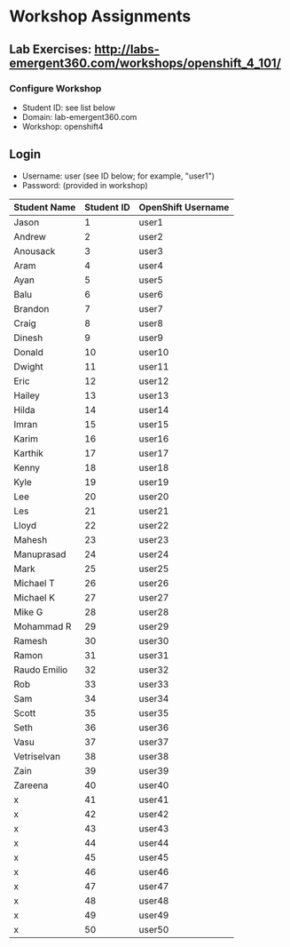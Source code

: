 # Workshop Assignments
## Lab Exercises: http://labs-emergent360.com/workshops/openshift_4_101/
### Configure Workshop
- Student ID: see list below
- Domain: lab-emergent360.com
- Workshop: openshift4

## Login
- Username: user<id> (see ID below; for example, "user1")
- Password: (provided in workshop)

| Student Name | Student ID | OpenShift Username | 
|------------ | ---------------| ---------------|
|	Jason	 |	1	|	user1	|
|	Andrew	|	2	|	user2	|
|	Anousack	|	3	|	user3	|
|	Aram |	4	|	user4	|
|	Ayan |	5	|	user5	|
|	Balu |	6	|	user6	|
|	Brandon |	7	|	user7	|
|	Craig |	8	|	user8	|
|	Dinesh |	9	|	user9	|
|	Donald |	10	|	user10	|
|	Dwight	|	11	|	user11	|
|	Eric |	12	|	user12	|
|	Hailey |	13	|	user13	|
| Hilda | 14 | user14 |
| Imran | 15 | user15 |
| Karim | 16 | user16 |
| Karthik | 17 | user17 |
| Kenny | 18 | user18 |  
| Kyle | 19 | user19 |  
| Lee | 20 | user20 |  
| Les | 21 | user21 |
| Lloyd | 22 | user22 |
| Mahesh | 23 | user23 |
| Manuprasad | 24 | user24 |
| Mark | 25 | user25 |
| Michael T| 26 | user26 |
| Michael K | 27 | user27 |
| Mike G | 28 | user28 |
| Mohammad R | 29 | user29 |
| Ramesh | 30 | user30 |
| Ramon | 31 | user31 |
| Raudo Emilio | 32 | user32 |
| Rob | 33 | user33 |
| Sam | 34 | user34 |
| Scott | 35 | user35 |  
| Seth | 36 | user36 |
| Vasu | 37 | user37 |
| Vetriselvan | 38 | user38 |
| Zain | 39 | user39 |
| Zareena | 40 | user40 |
| x | 41 | user41 |
| x | 42 | user42 |
| x | 43 | user43 |
| x | 44 | user44 |
| x | 45 | user45 |
| x | 46 | user46 |
| x | 47 | user47 |
| x | 48 | user48 |
| x | 49 | user49 |
| x | 50 | user50 |

